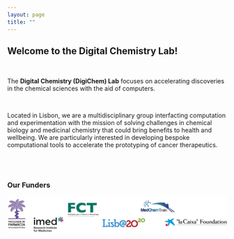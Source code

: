 ```yaml
---
layout: page
title: ""
---
```


## Welcome to the Digital Chemistry Lab!

<br />

The **Digital Chemistry (DigiChem) Lab** focuses on accelerating discoveries in the chemical sciences with the aid of computers.

<br />

Located in Lisbon, we are a multidisciplinary group interfacting computation and experimentation with the mission of solving challenges in chemical biology and medicinal chemistry that could bring benefits to health and wellbeing. We are particularly interested in developing bespoke computational tools to accelerate the prototyping of cancer therapeutics.<br />
<br />
<br />
<br />

### Our Funders

<p style="text-align:center;"><img src="https://raw.githubusercontent.com/DigiChem/digichem.github.io/master/_images/funders.jpg" alt="funders"></p>
